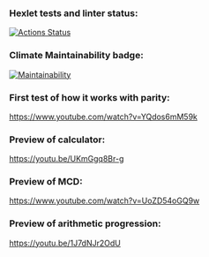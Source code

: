 ### Hexlet tests and linter status:
[![Actions Status](https://github.com/Shi0-X/fullstack-project-98/actions/workflows/hexlet-check.yml/badge.svg)](https://github.com/Shi0-X/fullstack-project-98/actions)


### Climate Maintainability badge:

[![Maintainability](https://api.codeclimate.com/v1/badges/5458039c6b4cb1634031/maintainability)](https://codeclimate.com/github/Shi0-X/fullstack-project-98/maintainability)

### First test of how it works with parity:

https://www.youtube.com/watch?v=YQdos6mM59k

### Preview of calculator:

https://youtu.be/UKmGgq8Br-g

### Preview of MCD:

https://www.youtube.com/watch?v=UoZD54oGQ9w

### Preview of arithmetic progression:

https://youtu.be/1J7dNJr2OdU